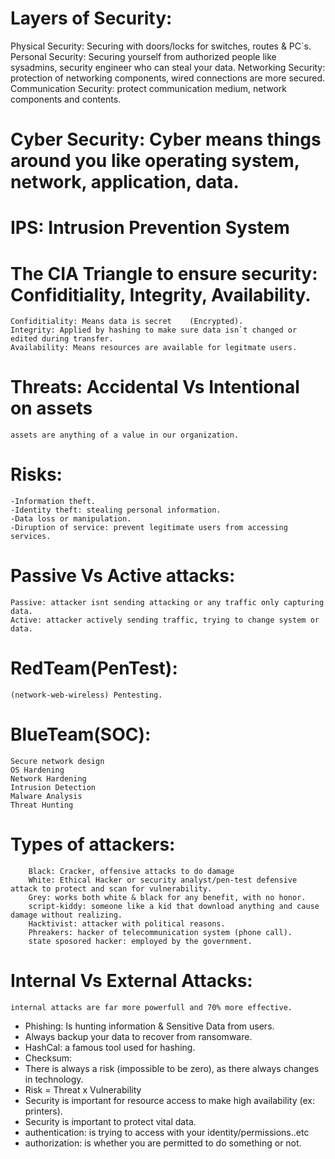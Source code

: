 # Layers of Security:

Physical Security: Securing with doors/locks for switches, routes & PC`s.
Personal Security: Securing yourself from authorized people like sysadmins, security engineer who can steal your data.
Networking Security: protection of networking components, wired connections are more secured.
Communication Security: protect communication medium, network components and contents.

# Cyber Security: Cyber means things around you like operating system, network, application, data.
# IPS: Intrusion Prevention System

# The CIA Triangle to ensure security: Confiditiality, Integrity, Availability. 
	Confiditiality: Means data is secret	(Encrypted).
	Integrity: Applied by hashing to make sure data isn`t changed or edited during transfer.
	Availability: Means resources are available for legitmate users.
	
# Threats: Accidental Vs Intentional on assets
	assets are anything of a value in our organization.

# Risks: 
	-Information theft.
	-Identity theft: stealing personal information.
	-Data loss or manipulation.
	-Diruption of service: prevent legitimate users from accessing services.
	
# Passive Vs Active attacks:
	Passive: attacker isnt sending attacking or any traffic only capturing data.
	Active: attacker actively sending traffic, trying to change system or data.
	
	
	
# RedTeam(PenTest): 
	(network-web-wireless) Pentesting.
		
# BlueTeam(SOC):
	Secure network design
	OS Hardening
	Network Hardening
	Intrusion Detection
	Malware Analysis
	Threat Hunting
	
	
	
# Types of attackers: 
		Black: Cracker, offensive attacks to do damage 
		White: Ethical Hacker or security analyst/pen-test defensive attack to protect and scan for vulnerability.
		Grey: works both white & black for any benefit, with no honor.
		script-kiddy: someone like a kid that download anything and cause damage without realizing.
		Hacktivist: attacker with political reasons.
		Phreakers: hacker of telecommunication system (phone call).
		state sposored hacker: employed by the government.
# Internal Vs External Attacks:
	internal attacks are far more powerfull and 70% more effective.

* Phishing: Is hunting information & Sensitive Data from users.
* Always backup your data to recover from ransomware.
* HashCal: a famous tool used for hashing.
* Checksum: 
* There is always a risk (impossible to be zero), as there always changes in technology.
* Risk = Threat x Vulnerability
* Security is important for resource access to make high availability (ex: printers).
* Security is important to protect vital data.
* authentication: is trying to access with your identity/permissions..etc
* authorization: is whether you are permitted to do something or not.
